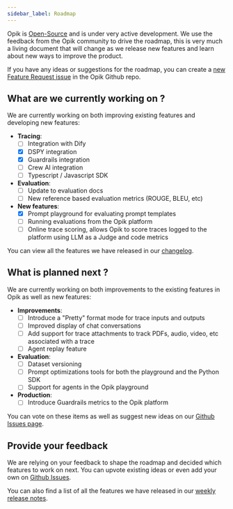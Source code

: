 ```yaml
---
sidebar_label: Roadmap
---
```


Opik is [Open-Source](https://github.com/comet-opik/opik) and is under very active development. We use the feedback from the Opik community to drive the roadmap, this is very much a living document that will change as we release new features and learn about new ways to improve the product.

<Tip>

If you have any ideas or suggestions for the roadmap, you can create a [new Feature Request issue](https://github.com/comet-ml/opik/issues/new/choose) in the Opik Github repo.

</Tip>

## What are we currently working on ?

We are currently working on both improving existing features and developing new features:

- **Tracing**:
  - [ ] Integration with Dify
  - [x] DSPY integration
  - [x] Guardrails integration
  - [ ] Crew AI integration
  - [ ] Typescript / Javascript SDK
- **Evaluation**:
  - [ ] Update to evaluation docs
  - [ ] New reference based evaluation metrics (ROUGE, BLEU, etc)
- **New features**:
  - [x] Prompt playground for evaluating prompt templates
  - [ ] Running evaluations from the Opik platform
  - [ ] Online trace scoring, allows Opik to score traces logged to the platform using LLM as a Judge and code metrics

You can view all the features we have released in our [changelog](/changelog.md).

## What is planned next ?

We are currently working on both improvements to the existing features in Opik as well as new features:

- **Improvements**:
  - [ ] Introduce a "Pretty" format mode for trace inputs and outputs
  - [ ] Improved display of chat conversations
  - [ ] Add support for trace attachments to track PDFs, audio, video, etc associated with a trace
  - [ ] Agent replay feature
- **Evaluation**:
  - [ ] Dataset versioning
  - [ ] Prompt optimizations tools for both the playground and the Python SDK
  - [ ] Support for agents in the Opik playground
- **Production**:
  - [ ] Introduce Guardrails metrics to the Opik platform

You can vote on these items as well as suggest new ideas on our [Github Issues page](https://github.com/comet-ml/opik/issues/new/choose).

## Provide your feedback

We are relying on your feedback to shape the roadmap and decided which features to work on next. You can upvote existing ideas or even
add your own on [Github Issues](https://github.com/comet-ml/opik/issues/).

You can also find a list of all the features we have released in our [weekly release notes](/changelog.md).
